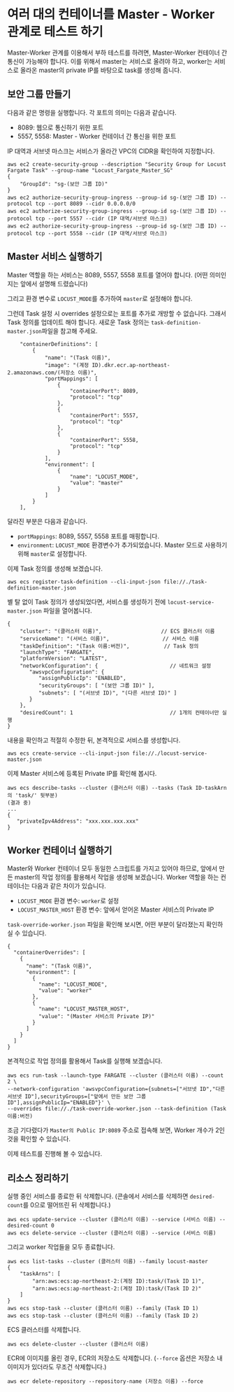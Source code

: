 # 여러 대의 컨테이너를 Master - Worker 관계로 테스트 하기

Master-Worker 관계를 이용해서 부하 테스트를 하려면, Master-Worker 컨테이너 간 통신이 가능해야 합니다. 
이를 위해서 master는 서비스로 올려야 하고, worker는 서비스로 올라온 master의 private IP를 바탕으로 task를 생성해 줍니다. 

## 보안 그룹 만들기

다음과 같은 명령을 실행합니다. 각 포트의 의미는 다음과 같습니다.

* 8089: 웹으로 통신하기 위한 포트
* 5557, 5558: Master - Worker 컨테이너 간 통신을 위한 포트

IP 대역과 서브넷 마스크는 서비스가 올라간 VPC의 CIDR을 확인하여 지정합니다.

```shell script
aws ec2 create-security-group --description "Security Group for Locust Fargate Task" --group-name "Locust_Fargate_Master_SG"
{
    "GroupId": "sg-(보안 그룹 ID)"
}
aws ec2 authorize-security-group-ingress --group-id sg-(보안 그룹 ID) --protocol tcp --port 8089 --cidr 0.0.0.0/0
aws ec2 authorize-security-group-ingress --group-id sg-(보안 그룹 ID) --protocol tcp --port 5557 --cidr (IP 대역/서브넷 마스크)
aws ec2 authorize-security-group-ingress --group-id sg-(보안 그룹 ID) --protocol tcp --port 5558 --cidr (IP 대역/서브넷 마스크)
```

## Master 서비스 실행하기

Master 역할을 하는 서비스는 8089, 5557, 5558 포트를 열어야 합니다. (어떤 의미인지는 앞에서 설명해 드렸습니다) 

그리고 환경 변수로 `LOCUST_MODE`를 추가하여 `master`로 설정해야 합니다. 

그런데 Task 설정 시 overrides 설정으로는 포트를 추가로 개방할 수 없습니다. 그래서 Task 정의를 업데이트 해야 합니다. 
새로운 Task 정의는 `task-definition-master.json`파일을 참고해 주세요. 

```
    "containerDefinitions": [
        {
            "name": "(Task 이름)",
            "image": "(계정 ID).dkr.ecr.ap-northeast-2.amazonaws.com/(저장소 이름)",
            "portMappings": [
                {
                    "containerPort": 8089,
                    "protocol": "tcp"
                },
                {
                    "containerPort": 5557,
                    "protocol": "tcp"
                },
                {
                    "containerPort": 5558,
                    "protocol": "tcp"
                }
            ],
            "environment": [
                {
                    "name": "LOCUST_MODE",
                    "value": "master"
                }
            ]
        }
    ],
```

달라진 부분은 다음과 같습니다. 
* `portMappings`: 8089, 5557, 5558 포트를 매핑합니다.
* `environment`: `LOCUST_MODE` 환경변수가 추가되었습니다. Master 모드로 사용하기 위해 `master`로 설정합니다.

이제 Task 정의를 생성해 보겠습니다. 
```shell script
aws ecs register-task-definition --cli-input-json file://./task-definition-master.json
``` 

별 탈 없이 Task 정의가 생성되었다면, 서비스를 생성하기 전에 `locust-service-master.json` 파일을 열어봅니다. 
```
{
    "cluster": "(클러스터 이름)",                   // ECS 클러스터 이름
    "serviceName": "(서비스 이름)",                 // 서비스 이름
    "taskDefinition": "(Task 이름:버전)",           // Task 정의
    "launchType": "FARGATE",
    "platformVersion": "LATEST",
    "networkConfiguration": {                       // 네트워크 설정
       "awsvpcConfiguration": {
          "assignPublicIp": "ENABLED",
          "securityGroups": [ "(보안 그룹 ID)" ],
          "subnets": [ "(서브넷 ID)", "(다른 서브넷 ID)" ]
       }
    },
    "desiredCount": 1                               // 1개의 컨테이너만 실행
}
```

내용을 확인하고 적절히 수정한 뒤, 본격적으로 서비스를 생성합니다.
```shell script
aws ecs create-service --cli-input-json file://./locust-service-master.json
```

이제 Master 서비스에 등록된 Private IP를 확인해 봅시다.

```shell script
aws ecs describe-tasks --cluster (클러스터 이름) --tasks (Task ID-taskArn의 'task/' 뒷부분)
(결과 중)
...
{
   "privateIpv4Address": "xxx.xxx.xxx.xxx"
}
```

## Worker 컨테이너 실행하기

Master와 Worker 컨테이너 모두 동일한 스크립트를 가지고 있어야 하므로, 앞에서 만든 master의 작업 정의를 활용해서 작업을 생성해 보겠습니다. Worker 역할을 하는 컨테이너는 다음과 같은 차이가 있습니다. 

* `LOCUST_MODE` 환경 변수: `worker`로 설정
* `LOCUST_MASTER_HOST` 환경 변수: 앞에서 얻어온 Master 서비스의 Private IP

`task-override-worker.json` 파일을 확인해 보시면, 어떤 부분이 달라졌는지 확인하실 수 있습니다.
```
{
  "containerOverrides": [
    {
      "name": "(Task 이름)",
      "environment": [
        {
          "name": "LOCUST_MODE",
          "value": "worker"
        },
        {
          "name": "LOCUST_MASTER_HOST",
          "value": "(Master 서비스의 Private IP)"
        }
      ]
    }
  ]
}
``` 

본격적으로 작업 정의를 활용해서 Task를 실행해 보겠습니다.
```shell script
aws ecs run-task --launch-type FARGATE --cluster (클러스터 이름) --count 2 \
--network-configuration 'awsvpcConfiguration={subnets=["서브넷 ID","다른 서브넷 ID"],securityGroups=["앞에서 만든 보안 그룹 ID"],assignPublicIp="ENABLED"}' \
--overrides file://./task-override-worker.json --task-definition (Task 이름:버전)
```

조금 기다렸다가 `Master의 Public IP:8089` 주소로 접속해 보면, Worker 개수가 2인 것을 확인할 수 있습니다. 

이제 테스트를 진행해 볼 수 있습니다. 

## 리소스 정리하기

실행 중인 서비스를 종료한 뒤 삭제합니다. (콘솔에서 서비스를 삭제하면 `desired-count`를 0으로 떨어뜨린 뒤 삭제합니다.)
```shell script
aws ecs update-service --cluster (클러스터 이름) --service (서비스 이름) --desired-count 0 
aws ecs delete-service --cluster (클러스터 이름) --service (서비스 이름)
```

그리고 worker 작업들을 모두 종료합니다.
```shell script
aws ecs list-tasks --cluster (클러스터 이름) --family locust-master
{
    "taskArns": [
        "arn:aws:ecs:ap-northeast-2:(계정 ID):task/(Task ID 1)",
        "arn:aws:ecs:ap-northeast-2:(계정 ID):task/(Task ID 2)"
    ]
}
aws ecs stop-task --cluster (클러스터 이름) --family (Task ID 1)
aws ecs stop-task --cluster (클러스터 이름) --family (Task ID 2)
```

ECS 클러스터를 삭제합니다.
```shell script
aws ecs delete-cluster --cluster (클러스터 이름)
```

ECR에 이미지를 올린 경우, ECR의 저장소도 삭제합니다. (`--force` 옵션은 저장소 내 이미지가 있더라도 무조건 삭제합니다.)
```shell script
aws ecr delete-repository --repository-name (저장소 이름) --force
```